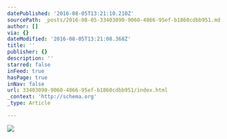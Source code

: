 ```yaml
---
datePublished: '2016-08-05T13:21:10.210Z'
sourcePath: _posts/2016-08-05-33403090-9060-4866-95ef-b1860cdbb951.md
author: []
via: {}
dateModified: '2016-08-05T13:21:08.368Z'
title: ''
publisher: {}
description: ''
starred: false
inFeed: true
hasPage: true
inNav: false
url: 33403090-9060-4866-95ef-b1860cdbb951/index.html
_context: 'http://schema.org'
_type: Article

---
```

![](https://the-grid-user-content.s3-us-west-2.amazonaws.com/9ae4a983-969b-4445-a54c-a50c6f47b016.jpg)